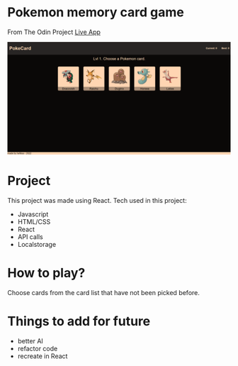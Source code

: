 # Pokemon memory card game
From The Odin Project
[Live App](https://twnisa.github.io/odin_memory_game/)

![Screenshot](./screenshot.png)

# Project
This project was made using React.
Tech used in this project:
  - Javascript
  - HTML/CSS
  - React
  - API calls
  - Localstorage

# How to play?
Choose cards from the card list that have not been picked before.


# Things to add for future
- better AI
- refactor code
- recreate in React


